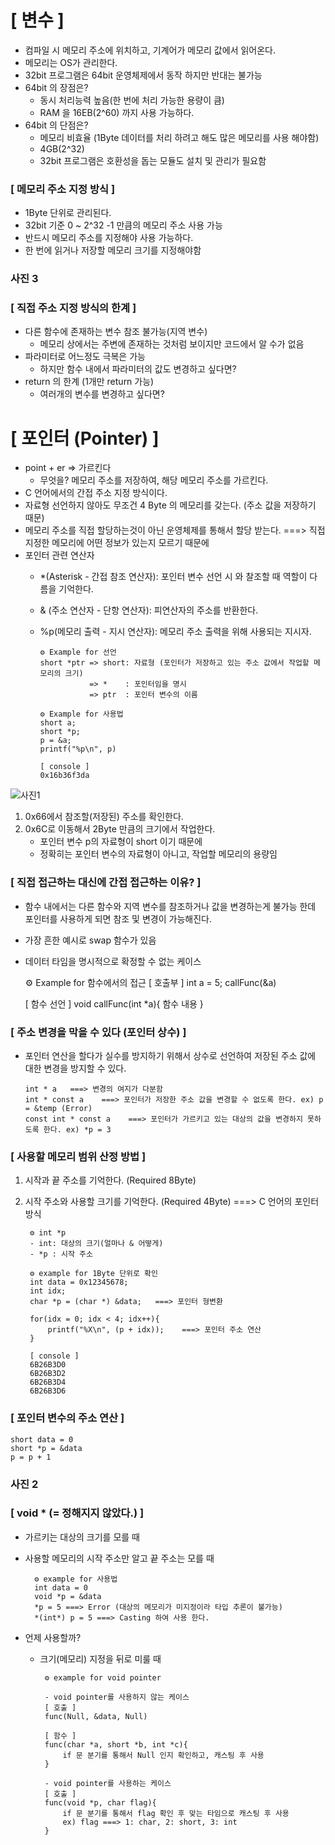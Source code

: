 # **[ 변수 ]**
- 컴파일 시 메모리 주소에 위치하고, 기계어가 메모리 값에서 읽어온다.
- 메모리는 OS가 관리한다.
- 32bit 프로그램은 64bit 운영체제에서 동작 하지만 반대는 불가능
- 64bit 의 장점은?
    - 동시 처리능력 높음(한 번에 처리 가능한 용량이 큼)
    - RAM 을 16EB(2^60) 까지 사용 가능하다.
- 64bit 의 단점은?
    - 메모리 비효율 (1Byte 데이터를 처리 하려고 해도 많은 메모리를 사용 해야함)
    - 4GB(2^32)
    - 32bit 프로그램은 호환성을 돕는 모듈도 설치 및 관리가 필요함

### **[ 메모리 주소 지정 방식 ]**
- 1Byte 단위로 관리된다.
- 32bit 기준 0 ~ 2^32 -1 만큼의 메모리 주소 사용 가능
- 반드시 메모리 주소를 지정해야 사용 가능하다.
- 한 번에 읽거나 저장할 메모리 크기를 지정해야함

### 사진 3 ###

### **[ 직접 주소 지정 방식의 한계 ]**
- 다른 함수에 존재하는 변수 참조 불가능(지역 변수)
    - 메모리 상에서는 주변에 존재하는 것처럼 보이지만 코드에서 알 수가 없음
- 파라미터로 어느정도 극복은 가능
    - 하지만 함수 내에서 파라미터의 값도 변경하고 싶다면?
- return 의 한계 (1개만 return 가능)
    - 여러개의 변수를 변경하고 싶다면?

# **[ 포인터 (Pointer) ]**
- point + er => 가르킨다
    - 무엇을? 메모리 주소를 저장하여, 해당 메모리 주소를 가르킨다.
- C 언어에서의 간접 주소 지정 방식이다.
- 자료형 선언하지 않아도 무조건 4 Byte 의 메모리를 갖는다. (주소 값을 저장하기 때문)
- 메모리 주소를 직접 할당하는것이 아닌 운영체제를 통해서 할당 받는다. ===> 직접 지정한 메모리에 어떤 정보가 있는지 모르기 때문에 
- 포인터 관련 연산자
  - *(Asterisk - 간접 참조 연산자): 포인터 변수 선언 시 와 찰조할 때 역할이 다름을 기억한다.
  - & (주소 연산자 - 단항 연산자): 피연산자의 주소를 반환한다.
  - %p(메모리 출력 - 지시 연산자): 메모리 주소 출력을 위해 사용되는 지시자.

        ⚙︎ Example for 선언
        short *ptr => short: 자료형 (포인터가 저장하고 있는 주소 값에서 작업할 메모리의 크기)
                   => *    : 포인터임을 명시
                   => ptr  : 포인터 변수의 이름

        ⚙︎ Example for 사용법
        short a;
        short *p;
        p = &a;
        printf("%p\n", p)

        [ console ]
        0x16b36f3da

![사진1](https://github.com/nashs789/JGAlgo/assets/59809278/6120afe7-3464-4b3b-a70e-a635d793b729)

1. 0x66에서 참조할(저장된) 주소를 확인한다.
2. 0x6C로 이동해서 2Byte 만큼의 크기에서 작업한다.
    - 포인터 변수 p의 자료형이 short 이기 때문에
    - 정확히는 포인터 변수의 자료형이 아니고, 작업할 메모리의 용량임

### **[ 직접 접근하는 대신에 간접 접근하는 이유? ]**
- 함수 내에서는 다른 함수와 지역 변수를 참조하거나 값을 변경하는게 불가능 한데 포인터를 사용하게 되면 참조 및 변경이 가능해진다.
- 가장 흔한 예시로 swap 함수가 있음
- 데이터 타임을 명시적으로 확정할 수 없는 케이스


    ⚙︎ Example for 함수에서의 접근
    [ 호출부 ]
    int a = 5;
    callFunc(&a)

    [ 함수 선언 ]
    void callFunc(int *a){
        함수 내용
    }

### **[ 주소 변경을 막을 수 있다 (포인터 상수) ]**
- 포인터 연산을 할다가 실수를 방지하기 위해서 상수로 선언하여 저장된 주소 값에 대한 변경을 방지할 수 있다.

      int * a   ===> 변경의 여지가 다분함
      int * const a    ===> 포인터가 저장한 주소 값을 변경할 수 없도록 한다. ex) p = &temp (Error)
      const int * const a    ===> 포인터가 가르키고 있는 대상의 값을 변경하지 못하도록 한다. ex) *p = 3

### **[ 사용할 메모리 범위 산정 방법 ]**
1. 시작과 끝 주소를 기억한다. (Required 8Byte)
2. 시작 주소와 사용할 크기를 기억한다. (Required 4Byte) ===> C 언어의 포인터 방식

        ⚙︎ int *p
        - int: 대상의 크기(얼마나 & 어떻게)
        - *p : 시작 주소
        
        ⚙ example for 1Byte 단위로 확인
        int data = 0x12345678;
        int idx;
        char *p = (char *) &data;   ===> 포인터 형변환
     
        for(idx = 0; idx < 4; idx++){
            printf("%X\n", (p + idx));    ===> 포인터 주소 연산
        }

        [ console ] 
        6B26B3D0
        6B26B3D2
        6B26B3D4
        6B26B3D6
        
### **[ 포인터 변수의 주소 연산 ]**

    short data = 0
    short *p = &data
    p = p + 1

### 사진 2 ###

### **[ void * (= 정해지지 않았다.) ]**
- 가르키는 대상의 크기를 모를 때
- 사용할 메모리의 시작 주소만 알고 끝 주소는 모를 때
  
        ⚙ example for 사용법
        int data = 0
        void *p = &data
        *p = 5 ===> Error (대상의 메모리가 미지정이라 타입 추론이 불가능)
        *(int*) p = 5 ===> Casting 하여 사용 한다.
        

- 언제 사용할까?
    - 크기(메모리) 지정을 뒤로 미룰 때
    
           ⚙︎ example for void pointer
           
           - void pointer를 사용하지 않는 케이스
           [ 호출 ]
           func(Null, &data, Null)         

           [ 함수 ]
           func(char *a, short *b, int *c){
               if 문 분기를 통해서 Null 인지 확인하고, 캐스팅 후 사용 
           }
    
           - void pointer를 사용하는 케이스
           [ 호출 ]
           func(void *p, char flag){
               if 문 분기를 통해서 flag 확인 후 맞는 타임으로 캐스팅 후 사용
               ex) flag ===> 1: char, 2: short, 3: int 
           }          